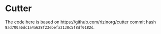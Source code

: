 # Cutter

The code here is based on https://github.com/rizinorg/cutter commit hash `8ad700a6dc1a4a628f23ebefa2138c5f8df0182d`.